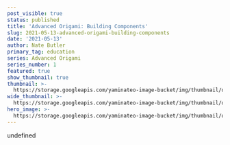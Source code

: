 ```yaml
---
post_visible: true
status: published
title: 'Advanced Origami: Building Components'
slug: 2021-05-13-advanced-origami-building-components
date: '2021-05-13'
author: Nate Butler
primary_tag: education
series: Advanced Origami
series_number: 1
featured: true
show_thumbnail: true
thumbnail: >-
  https://storage.googleapis.com/yaminateo-image-bucket/img/thumbnail/origami-components-1x1.jpg
wide_thumbnail: >-
  https://storage.googleapis.com/yaminateo-image-bucket/img/thumbnail/origami-components-2x1.jpg
hero_image: >-
  https://storage.googleapis.com/yaminateo-image-bucket/img/thumbnail/origami-components-hero-4x1.jpg
---
```

undefined